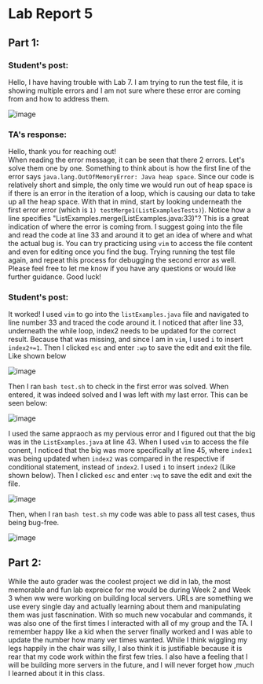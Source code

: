# Lab Report 5

## Part 1:
### Student's post:
Hello, I have having trouble with Lab 7. I am trying to run the test file, it is showing multiple errors
and I am not sure where these error are coming from and how to address them.

![image](https://github.com/niktion9/cse15l-lab-reports/assets/150311091/69bad620-a3e9-4ebf-891f-f5dd58458ea7)

### TA's response:
Hello, thank you for reaching out! <br>
When reading the error message, it can be seen that there 2 errors. Let's solve them one by one.
Something to think about is how the first line of the error says ```java.lang.OutOfMemoryError: Java heap space```. Since our code is relatively short and simple, the only time we would run out of heap space is if there is an error in the iteration of a loop, which is causing our data to take up all the heap space. With that in mind, start by looking underneath the first error error (which is ```1) testMerge1(ListExamplesTests)```). Notice how a line specifies "ListExamples.merge(ListExamples.java:33)"? This is a great indication of where the error is coming from. I suggest going into the file and read the code at line 33 and around it to get an idea of where and what the actual bug is.
You can try practicing using ```vim``` to access the file content and even for editing once you find the bug. 
Trying running the test file again, and repeat this process for debugging the second error as well. Please feel free to let me know if you have any questions or would like further guidance. Good luck!

### Student's post:
It worked! I used ```vim``` to go into the ```listExamples.java``` file and navigated to line number 33 and traced the code around it. I noticed that after line 33, underneath the while loop, index2 needs to be updated for the correct result. Because that was missing, and since I am in ```vim```, I used ```i``` to insert ```index2+=1```. Then I clicked ```esc``` and enter ```:wp``` to save the edit and exit the file. Like shown below 

![image](https://github.com/niktion9/cse15l-lab-reports/assets/150311091/5fb9ce85-b3d4-4241-ab82-1ac2f3505b20)


Then I ran ```bash test.sh``` to check in the first error was solved. When entered, it was indeed solved and I was left with my last error. This can be seen below:

![image](https://github.com/niktion9/cse15l-lab-reports/assets/150311091/b8908b08-9d99-4cae-b2d0-8d65b1c225a0)


I used the same appraoch as my pervious error and I figured out that the big was in the ```ListExamples.java``` at line 43. When I used ```vim``` to access the file conent, I noticed that the big was more specifically at line 45, where ```index1``` was being updated when ```index2``` was compared in the respective if conditional statement, instead of ```index2```. I used ```i``` to insert ```index2``` (Like shown below). Then I clicked ```esc``` and enter ```:wq``` to save the edit and exit the file. 

![image](https://github.com/niktion9/cse15l-lab-reports/assets/150311091/33774312-23dc-4484-9886-70574e23d00a)

Then, when I ran ```bash test.sh``` my code was able to pass all test cases, thus being bug-free.

![image](https://github.com/niktion9/cse15l-lab-reports/assets/150311091/e8d0bb91-f601-4add-9ad9-636800ff8f51)


## Part 2:
While the auto grader was the coolest project we did in lab, the most memorable and fun lab expreice for me would be during Week 2 and Week 3 when ww were working on building local servers. URLs are something we use every single day and actually learning about them and manipulating them was just fascnination. With so much new vocabular and commands, it was also one of the first times I interacted with all of my group and the TA. I remember happy like a kid when the server finally worked and I was able to update the number how many ver times wanted. While I think wiggling my legs happily in the chair was silly, I also think it is justifiable because it is rear that my code work within the first few tries. I also have a feeling that I will be building more servers in the future, and I will never forget how ,much I learned about it in this class.

